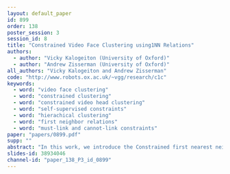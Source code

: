 ```yaml
---
layout: default_paper
id: 899
order: 138
poster_session: 3
session_id: 8
title: "Constrained Video Face Clustering using1NN Relations"
authors:
  - author: "Vicky Kalogeiton (University of Oxford)"
  - author: "Andrew Zisserman (University of Oxford)"
all_authors: "Vicky Kalogeiton and Andrew Zisserman"
code: "http://www.robots.ox.ac.uk/~vgg/research/c1c"
keywords:
  - word: "video face clustering"
  - word: "constrained clustering"
  - word: "constrained video head clustering"
  - word: "self-supervised constraints"
  - word: "hierachical clustering"
  - word: "first neighbor relations"
  - word: "must-link and cannot-link constraints"
paper: "papers/0899.pdf"
supp: ""
abstract: "In this work, we introduce the Constrained first nearest neighbour Clustering (C1C) method for video face clustering. Using the premise that the first nearest neighbour (1NN) of an instance is sufficient to discover large chains and groupings, C1C builds upon the hierarchical clustering method FINCH by imposing must-link and cannot-link constraints acquired in a self-supervised manner. We show that adding these constraints leads to performance improvements with a low computational cost. C1C is easily scalable and does not require any training. Additionally, we introduce a new Friends dataset for evaluating the performance of face clustering algorithms. Given that most video datasets for face clustering are saturated or emphasize only the main characters, the Friends dataset is larger, contains identities for several main and secondary characters, and tackles more challenging cases as it labels also the `back of the head’. We evaluate C1C on the Big Bang Theory, Buffy, and Sherlock datasets for video face clustering, and show that it achieves the new state of the art whilst setting the baseline on Friends."
slides-id: 38934046
channel-id: "paper_138_P3_id_0899"
---
```

